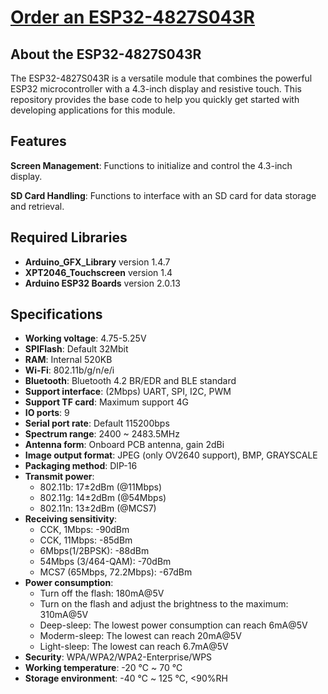 # [Order an ESP32-4827S043R](https://s.click.aliexpress.com/e/_DB48igB "Order an ESP32-4827S043R")

## About the ESP32-4827S043R

The ESP32-4827S043R is a versatile module that combines the powerful ESP32 microcontroller with a 4.3-inch display and resistive touch. This repository provides the base code to help you quickly get started with developing applications for this module.

## Features

**Screen Management**: Functions to initialize and control the 4.3-inch display.

**SD Card Handling**: Functions to interface with an SD card for data storage and retrieval.

## Required Libraries

- **Arduino_GFX_Library** version 1.4.7
- **XPT2046_Touchscreen** version 1.4
- **Arduino ESP32 Boards** version 2.0.13

## Specifications

- **Working voltage**: 4.75-5.25V
- **SPIFlash**: Default 32Mbit
- **RAM**: Internal 520KB
- **Wi-Fi**: 802.11b/g/n/e/i
- **Bluetooth**: Bluetooth 4.2 BR/EDR and BLE standard
- **Support interface**: (2Mbps) UART, SPI, I2C, PWM
- **Support TF card**: Maximum support 4G
- **IO ports**: 9
- **Serial port rate**: Default 115200bps
- **Spectrum range**: 2400 ~ 2483.5MHz
- **Antenna form**: Onboard PCB antenna, gain 2dBi
- **Image output format**: JPEG (only OV2640 support), BMP, GRAYSCALE
- **Packaging method**: DIP-16
- **Transmit power**:
  - 802.11b: 17±2dBm (@11Mbps)
  - 802.11g: 14±2dBm (@54Mbps)
  - 802.11n: 13±2dBm (@MCS7)
- **Receiving sensitivity**:
  - CCK, 1Mbps: -90dBm
  - CCK, 11Mbps: -85dBm
  - 6Mbps(1/2BPSK): -88dBm
  - 54Mbps (3/464-QAM): -70dBm
  - MCS7 (65Mbps, 72.2Mbps): -67dBm
- **Power consumption**:
  - Turn off the flash: 180mA@5V
  - Turn on the flash and adjust the brightness to the maximum: 310mA@5V
  - Deep-sleep: The lowest power consumption can reach 6mA@5V
  - Moderm-sleep: The lowest can reach 20mA@5V
  - Light-sleep: The lowest can reach 6.7mA@5V
- **Security**: WPA/WPA2/WPA2-Enterprise/WPS
- **Working temperature**: -20 ℃ ~ 70 ℃
- **Storage environment**: -40 ℃ ~ 125 ℃, <90%RH

